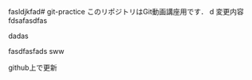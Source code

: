 fasldjkfad# git-practice
このリポジトリはGit動画講座用です．
d
変更内容
fdsafasdfas

dadas

fasdfasfads
sww

github上で更新
